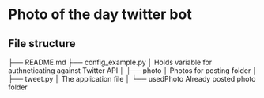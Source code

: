 # Photo of the day twitter bot

## File structure
├── README.md
├── config_example.py
│       Holds variable for authneticating against Twitter API
│
├── photo
│       Photos for posting folder
│
├── tweet.py
│       The application file
│
└── usedPhoto
        Already posted photo folder